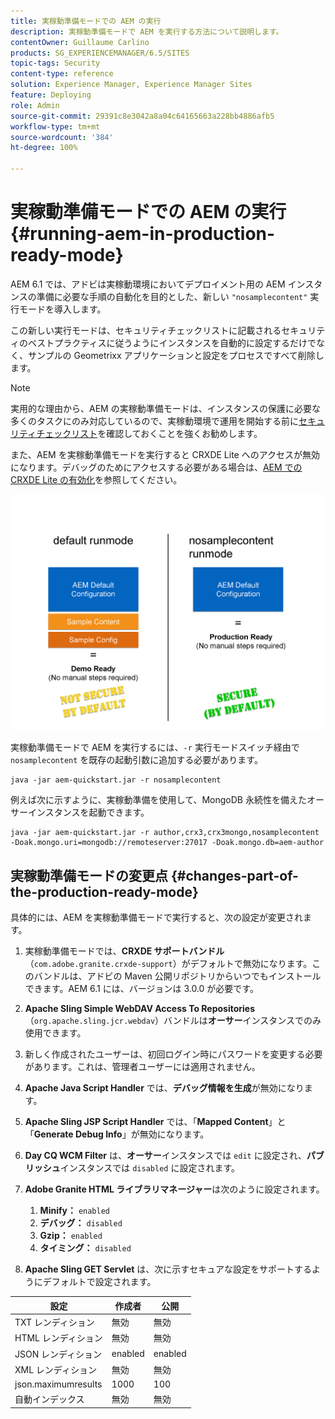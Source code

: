 ```yaml
---
title: 実稼動準備モードでの AEM の実行
description: 実稼動準備モードで AEM を実行する方法について説明します。
contentOwner: Guillaume Carlino
products: SG_EXPERIENCEMANAGER/6.5/SITES
topic-tags: Security
content-type: reference
solution: Experience Manager, Experience Manager Sites
feature: Deploying
role: Admin
source-git-commit: 29391c8e3042a8a04c64165663a228bb4886afb5
workflow-type: tm+mt
source-wordcount: '384'
ht-degree: 100%

---
```


# 実稼動準備モードでの AEM の実行{#running-aem-in-production-ready-mode}

AEM 6.1 では、アドビは実稼動環境においてデプロイメント用の AEM インスタンスの準備に必要な手順の自動化を目的とした、新しい `"nosamplecontent"` 実行モードを導入します。

この新しい実行モードは、セキュリティチェックリストに記載されるセキュリティのベストプラクティスに従うようにインスタンスを自動的に設定するだけでなく、サンプルの Geometrixx アプリケーションと設定をプロセスですべて削除します。

>[!NOTE]
>
>実用的な理由から、AEM の実稼動準備モードは、インスタンスの保護に必要な多くのタスクにのみ対応しているので、実稼動環境で運用を開始する前に[セキュリティチェックリスト](/help/sites-administering/security-checklist.md)を確認しておくことを強くお勧めします。
>
>また、AEM を実稼動準備モードを実行すると CRXDE Lite へのアクセスが無効になります。デバッグのためにアクセスする必要がある場合は、[AEM での CRXDE Lite の有効化](/help/sites-administering/enabling-crxde-lite.md)を参照してください。

![chlimage_1-83](assets/chlimage_1-83a.png)

実稼動準備モードで AEM を実行するには、`-r` 実行モードスイッチ経由で `nosamplecontent` を既存の起動引数に追加する必要があります。

```shell
java -jar aem-quickstart.jar -r nosamplecontent
```

例えば次に示すように、実稼動準備を使用して、MongoDB 永続性を備えたオーサーインスタンスを起動できます。

```shell
java -jar aem-quickstart.jar -r author,crx3,crx3mongo,nosamplecontent -Doak.mongo.uri=mongodb://remoteserver:27017 -Doak.mongo.db=aem-author
```

## 実稼動準備モードの変更点 {#changes-part-of-the-production-ready-mode}

具体的には、AEM を実稼動準備モードで実行すると、次の設定が変更されます。

1. 実稼動準備モードでは、**CRXDE サポートバンドル**（`com.adobe.granite.crxde-support`）がデフォルトで無効になります。このバンドルは、アドビの Maven 公開リポジトリからいつでもインストールできます。AEM 6.1 には、バージョンは 3.0.0 が必要です。

1. **Apache Sling Simple WebDAV Access To Repositories**（`org.apache.sling.jcr.webdav`）バンドルは&#x200B;**オーサー**&#x200B;インスタンスでのみ使用できます。

1. 新しく作成されたユーザーは、初回ログイン時にパスワードを変更する必要があります。これは、管理者ユーザーには適用されません。
1. **Apache Java Script Handler** では、**デバッグ情報を生成**&#x200B;が無効になります。

1. **Apache Sling JSP Script Handler** では、「**Mapped Content**」と「**Generate Debug Info**」が無効になります。

1. **Day CQ WCM Filter** は、**オーサー**&#x200B;インスタンスでは `edit` に設定され、**パブリッシュ**&#x200B;インスタンスでは `disabled` に設定されます。

1. **Adobe Granite HTML ライブラリマネージャー**&#x200B;は次のように設定されます。

   1. **Minify：** `enabled`
   1. **デバッグ：** `disabled`
   1. **Gzip：** `enabled`
   1. **タイミング：** `disabled`

1. **Apache Sling GET Servlet** は、次に示すセキュアな設定をサポートするようにデフォルトで設定されます。

| **設定** | **作成者** | **公開** |
|---|---|---|
| TXT レンディション | 無効 | 無効 |
| HTML レンディション | 無効 | 無効 |
| JSON レンディション | enabled | enabled |
| XML レンディション | 無効 | 無効 |
| json.maximumresults | 1000 | 100 |
| 自動インデックス | 無効 | 無効 |
